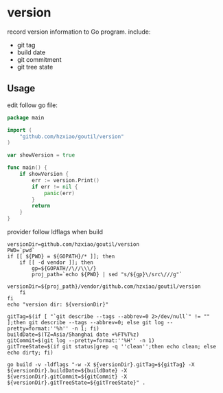 #  version

record version information to Go program. include:

* git tag
* build date
* git commitment
* git tree state

## Usage

edit follow go file:

```go
package main

import (
	"github.com/hzxiao/goutil/version"
)

var showVersion = true

func main() {
	if showVersion {
		err := version.Print()
		if err != nil {
			panic(err)
		}
		return
	}
}
```

provider follow ldflags when build

```shell
versionDir=github.com/hzxiao/goutil/version
PWD=`pwd`
if [[ ${PWD} = ${GOPATH}/* ]]; then
    if [[ -d vendor ]]; then
        gp=${GOPATH//\//\\\/}
        proj_path=`echo ${PWD} | sed "s/${gp}\/src\///g"`
        versionDir=${proj_path}/vendor/github.com/hzxiao/goutil/version
    fi
fi
echo "version dir: ${versionDir}"

gitTag=$(if [ "`git describe --tags --abbrev=0 2>/dev/null`" != "" ];then git describe --tags --abbrev=0; else git log --pretty=format:''%h'' -n 1; fi)
buildDate=$(TZ=Asia/Shanghai date +%FT%T%z)
gitCommit=$(git log --pretty=format:''%H'' -n 1)
gitTreeState=$(if git status|grep -q ''clean'';then echo clean; else echo dirty; fi)

go build -v -ldflags "-w -X ${versionDir}.gitTag=${gitTag} -X ${versionDir}.buildDate=${buildDate} -X ${versionDir}.gitCommit=${gitCommit} -X ${versionDir}.gitTreeState=${gitTreeState}" .
```